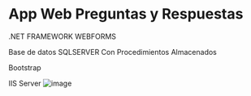 # App Web Preguntas y Respuestas

.NET FRAMEWORK WEBFORMS

Base de datos SQLSERVER Con Procedimientos Almacenados

Bootstrap

IIS Server
![image](https://user-images.githubusercontent.com/12517770/158464473-784e3a45-1a8c-4220-9691-27f60669340a.png)
